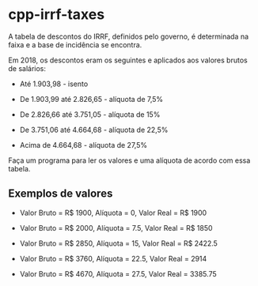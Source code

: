 # cpp-irrf-taxes

A tabela de descontos do IRRF, definidos pelo governo, é determinada na faixa e a base de incidência se encontra. 

Em 2018, os descontos eram os seguintes e aplicados aos valores brutos de salários:

* Até 1.903,98 - isento

* De 1.903,99 até 2.826,65 - alíquota de 7,5%

* De 2.826,66 até 3.751,05 - alíquota de 15%

* De 3.751,06 até 4.664,68 - alíquota de 22,5%

* Acima de 4.664,68 - alíquota de 27,5%

Faça um programa para ler os valores e uma alíquota de acordo com essa tabela.

## Exemplos de valores

* Valor Bruto = R$ 1900, Alíquota = 0, Valor Real = R$ 1900

* Valor Bruto = R$ 2000, Alíquota = 7.5, Valor Real = R$ 1850

* Valor Bruto = R$ 2850, Alíquota = 15, Valor Real = R$ 2422.5

* Valor Bruto = R$ 3760, Alíquota = 22.5, Valor Real = 2914

* Valor Bruto = R$ 4670, Alíquota = 27.5, Valor Real = 3385.75
